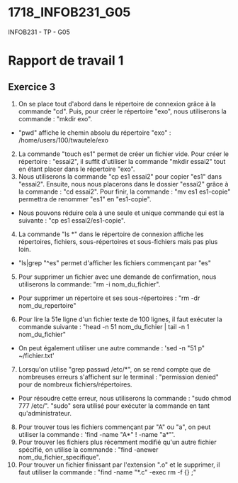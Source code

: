 # 1718_INFOB231_G05
INFOB231 - TP - G05

# Rapport de travail 1
## Exercice 3
1. On se place tout d'abord dans le répertoire de connexion grâce à la commande "cd". Puis, pour créer le répertoire "exo", nous utiliserons la commande : "mkdir exo". 
* "pwd" affiche le chemin absolu du répertoire "exo" : /home/users/100/twautele/exo
2. La commande "touch es1" permet de créer un fichier vide. Pour créer le répertoire : "essai2", il suffit d'utiliser la commande "mkdir essai2" tout en étant placer dans le répertoire "exo".
3. Nous utiliserons la commande "cp es1 essai2" pour copier "es1" dans "essai2". Ensuite, nous nous placerons dans le dossier "essai2" grâce à la commande : "cd essai2". Pour finir, la commande : "mv es1 es1-copie" permettra de renommer "es1" en "es1-copie".
* Nous pouvons réduire cela à une seule et unique commande qui est la suivante : "cp es1 essai2/es1-copie".
4. La commande "ls \*" dans le répertoire de connexion affiche les répertoires, fichiers, sous-répertoires et sous-fichiers mais pas plus loin.
* "ls|grep "^es" permet d'afficher les fichiers commençant par "es"
5. Pour supprimer un fichier avec une demande de confirmation, nous utiliserons la commande: "rm -i nom_du_fichier".
* Pour supprimer un répertoire et ses sous-répertoires : "rm -dr nom_du_repertoire"
6. Pour lire la 51e ligne d'un fichier texte de 100 lignes, il faut exécuter la commande suivante : "head -n 51 nom_du_fichier | tail -n 1 nom_du_fichier"
* On peut également utiliser une autre commande : 'sed -n "51 p" ~/fichier.txt'
7. Lorsqu'on utilise "grep passwd /etc/\*", on se rend compte que de nombreuses erreurs s'affichent sur le terminal : "permission denied" pour de nombreux fichiers/répertoires.
* Pour résoudre cette erreur, nous utiliserons la commande : "sudo chmod 777 /etc/". "sudo" sera utilisé pour exécuter la commande en tant qu'administrateur.
8. Pour trouver tous les fichiers commençant par "A" ou "a", on peut utiliser la commande : 'find -name "A\*" ! -name "a\*"'.
9. Pour trouver les fichiers plus récemment modifié qu'un autre fichier spécifié, on utilise la commande : "find -anewer nom_du_fichier_specifique".
10. Pour trouver un fichier finissant par l'extension ".o" et le supprimer, il faut utiliser la commande : "find -name "\*.c" -exec rm -f {} \;"
